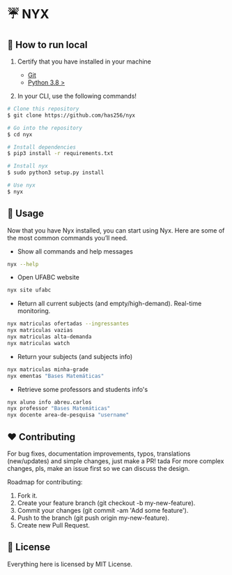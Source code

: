 # :umbrella: NYX

## :wrench: How to run local

1. Certify that you have installed in your machine
	- [Git](https://git-for-windows.github.io/)
	- [Python 3.8 >](https://www.python.org/)

2. In your CLI, use the following commands!
   
```bash
# Clone this repository
$ git clone https://github.com/has256/nyx

# Go into the repository
$ cd nyx

# Install dependencies
$ pip3 install -r requirements.txt 

# Install nyx
$ sudo python3 setup.py install

# Use nyx
$ nyx
```

## :checkered_flag: Usage

Now that you have Nyx installed, you can start using Nyx. Here are some of the most common commands you’ll need.

- Show all commands and help messages
```bash
nyx --help
```

- Open UFABC website
```bash
nyx site ufabc
```

- Return all current subjects (and empty/high-demand). Real-time monitoring.
```bash
nyx matriculas ofertadas --ingressantes
nyx matriculas vazias
nyx matriculas alta-demanda
nyx matriculas watch
```

- Return your subjects (and subjects info)
```bash
nyx matriculas minha-grade
nyx ementas "Bases Matemáticas"
```

- Retrieve some professors and students info's
```bash
nyx aluno info abreu.carlos
nyx professor "Bases Matemáticas"
nyx docente area-de-pesquisa "username"
```

## :hearts: Contributing

For bug fixes, documentation improvements, typos, translations (new/updates) and simple changes, just make a PR! tada
For more complex changes, pls, make an issue first so we can discuss the design.

Roadmap for contributing:

1. Fork it.
2. Create your feature branch (git checkout -b my-new-feature).
3. Commit your changes (git commit -am 'Add some feature').
4. Push to the branch (git push origin my-new-feature).
5. Create new Pull Request.

## :page_facing_up: License

Everything here is licensed by MIT License.

